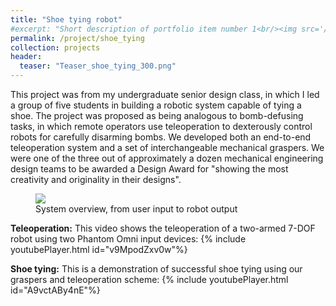 ```yaml
---
title: "Shoe tying robot"
#excerpt: "Short description of portfolio item number 1<br/><img src='/images/Laser_scanner.png'>"
permalink: /project/shoe_tying
collection: projects
header:
  teaser: "Teaser_shoe_tying_300.png"
---
```

This project was from my undergraduate senior design class, in which I led a group of five students in building a robotic system capable of tying a shoe. The project was proposed as being analogous to bomb-defusing tasks, in which remote operators use teleoperation to dexterously control robots for carefully disarming bombs. We developed both an end-to-end teleoperation system and a set of interchangeable mechanical graspers. We were one of the three out of approximately a dozen mechanical engineering design teams to be awarded a Design Award for "showing the most creativity and originality in their designs".
<figure class="threequarters">
    <img src= "{{ "System_Overview_Picture2.jpg" | prepend: "/images/" | prepend: base_path }}">
    <figcaption>System overview, from user input to robot output</figcaption>
</figure>

**Teleoperation:** This video shows the teleoperation of a two-armed 7-DOF robot using two Phantom Omni input devices:
{% include youtubePlayer.html id="v9MpodZxv0w"%}

**Shoe tying:** This is a demonstration of successful shoe tying using our graspers and teleoperation scheme:
{% include youtubePlayer.html id="A9vctABy4nE"%}
